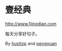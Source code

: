 壹经典
=========

http://www.1jingdian.com

每天分享好句子。

By [hustlzp](https://github.com/hustlzp) and [pengyuan](https://github.com/pengyuan)

